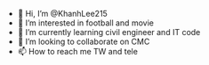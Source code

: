 - 👋 Hi, I’m @KhanhLee215
- 👀 I’m interested in football and movie
- 🌱 I’m currently learning civil engineer and IT code
- 💞️ I’m looking to collaborate on CMC 
- 📫 How to reach me TW and tele

<!---
KhanhLee215/KhanhLee215 is a ✨ special ✨ repository because its `README.md` (this file) appears on your GitHub profile.
You can click the Preview link to take a look at your changes.
--->
